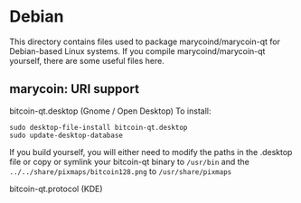 
Debian
====================
This directory contains files used to package marycoind/marycoin-qt
for Debian-based Linux systems. If you compile marycoind/marycoin-qt yourself, there are some useful files here.

## marycoin: URI support ##


bitcoin-qt.desktop  (Gnome / Open Desktop)
To install:

	sudo desktop-file-install bitcoin-qt.desktop
	sudo update-desktop-database

If you build yourself, you will either need to modify the paths in
the .desktop file or copy or symlink your bitcoin-qt binary to `/usr/bin`
and the `../../share/pixmaps/bitcoin128.png` to `/usr/share/pixmaps`

bitcoin-qt.protocol (KDE)

